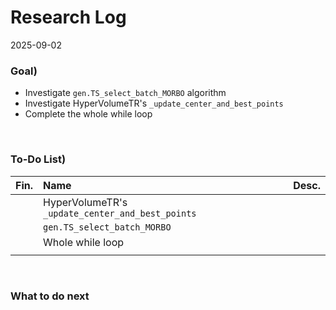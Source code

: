 # Research Log
2025-09-02

### Goal)
- Investigate `gen.TS_select_batch_MORBO` algorithm
- Investigate HyperVolumeTR's `_update_center_and_best_points`
- Complete the whole while loop


<br>


### To-Do List)
|Fin.|Name|Desc.|
|:-:|:-|:-|
||HyperVolumeTR's `_update_center_and_best_points`||
||`gen.TS_select_batch_MORBO`||
||Whole while loop||
||||


<br>


### What to do next
